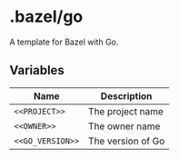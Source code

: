 # .bazel/go

A template for Bazel with Go.

## Variables

| Name             | Description       |
| ---------------- | ----------------- |
| `<<PROJECT>>`    | The project name  |
| `<<OWNER>>`      | The owner name    |
| `<<GO_VERSION>>` | The version of Go |
